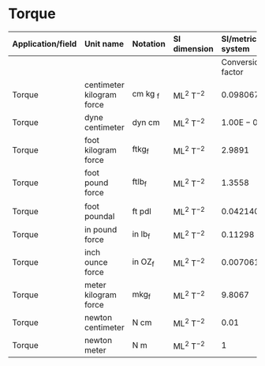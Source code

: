 # Torque

| Application/field | Unit name | Notation | SI dimension | SI/metric system |  | English/US system |  |
| :--- | :--- | :--- | :--- | :--- | :--- | :--- | :--- |
|  |  |  |  | Conversion factor | Unit | Conversion factor | Unit |
| Torque | centimeter kilogram force | cm kg ${ }_{\mathrm{f}}$ | $\mathrm{ML}^{2} \mathrm{~T}^{-2}$ | 0.098067 | N m | 0.072330 | ft $\mathrm{lb}_{\mathrm{f}}$ |
| Torque | dyne centimeter | dyn cm | $\mathrm{ML}^{2} \mathrm{~T}^{-2}$ | $1.00 \mathrm{E}-07$ | N m | 7.3756E-08 | $\mathrm{ft} \mathrm{lb}_{\mathrm{f}}$ |
| Torque | foot kilogram force | $\mathrm{ft} \mathrm{kg}_{\mathrm{f}}$ | $\mathrm{ML}^{2} \mathrm{~T}^{-2}$ | 2.9891 | N m | 2.2046 | $\mathrm{ft} \mathrm{lb}_{\mathrm{f}}$ |
| Torque | foot pound force | $\mathrm{ft} \mathrm{lb}_{\mathrm{f}}$ | $\mathrm{ML}^{2} \mathrm{~T}^{-2}$ | 1.3558 | N m | 1 | $\mathrm{ft} \mathrm{lb}_{\mathrm{f}}$ |
| Torque | foot poundal | ft pdl | $\mathrm{ML}^{2} \mathrm{~T}^{-2}$ | 0.042140 | N m | 0.031081 | ft $\mathrm{lb}_{\mathrm{f}}$ |
| Torque | in pound force | in $\mathrm{lb}_{\mathrm{f}}$ | $\mathrm{ML}^{2} \mathrm{~T}^{-2}$ | 0.11298 | N m | 0.083333 | $\mathrm{ft} \mathrm{lb}_{\mathrm{f}}$ |
| Torque | inch ounce force | in $\mathrm{OZ}_{\mathrm{f}}$ | $\mathrm{ML}^{2} \mathrm{~T}^{-2}$ | 0.0070616 | N m | 0.0052083 | ft $\mathrm{lb}_{\mathrm{f}}$ |
| Torque | meter kilogram force | $\mathrm{m} \mathrm{kg}_{\mathrm{f}}$ | $\mathrm{ML}^{2} \mathrm{~T}^{-2}$ | 9.8067 | Nm | 7.2330 | $\mathrm{ft} \mathrm{lb}_{\mathrm{f}}$ |
| Torque | newton centimeter | N cm | $\mathrm{ML}^{2} \mathrm{~T}^{-2}$ | 0.01 | N m | 0.0073756 | $\mathrm{ft} \mathrm{lb}_{\mathrm{f}}$ |
| Torque | newton meter | N m | $\mathrm{ML}^{2} \mathrm{~T}^{-2}$ | 1 | N m | 0.73756 | $\mathrm{ft} \mathrm{lb}_{\mathrm{f}}$ |
